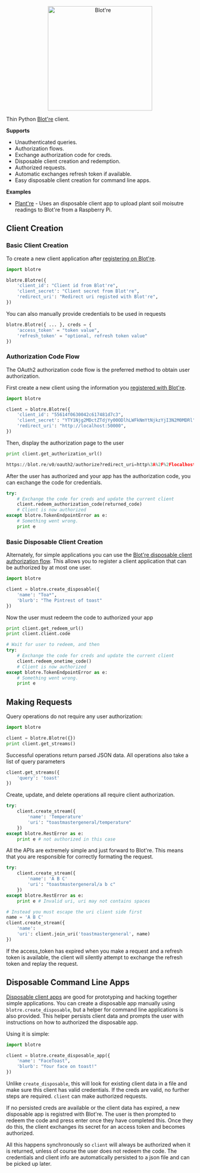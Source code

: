 <div align="center">
    <a href="https://blot.re">
        <img src="https://github.com/mattbierner/blotre/raw/master/documentation/readme-logo.png" width="280px" alt="Blot're" />
    </a>
</div>

Thin Python [Blot're][blotre] client.

**Supports**
* Unauthenticated queries.
* Authorization flows.
 * Exchange authorization code for creds.
 * Disposable client creation and redemption.
* Authorized requests.
 * Automatic exchanges refresh token if available.
* Easy disposable client creation for command line apps.

**Examples**
* [Plant're](https://github.com/mattbierner/blotre-py-moisture-sensor-example) - Uses an disposable client app to upload plant soil moisutre readings to Blot're from a Raspberry Pi.

## Client Creation

### Basic Client Creation
To create a new client application after [registering on Blot're][blotre-register]. 

```python
import blotre

blotre.Blotre({
    'client_id': "Client id from Blot're",
    'client_secret': "Client secret from Blot're",
    'redirect_uri': "Redirect uri registed with Blot're",
})
```

You can also manually provide credentials to be used in requests

```python
blotre.Blotre({ ... }, creds = {
    'access_token' = "token value",
    'refresh_token' = "optional, refresh token value"
})
```

### Authorization Code Flow
The OAuth2 authorization code flow is the preferred method to obtain user authorization.

First create a new client using the information you [registered with Blot're][blotre-register].

```python
import blotre

client = blotre.Blotre({
    'client_id': "55614f0630042c617481d7c3",
    'client_secret': "YTY1Njg2MDctZTdjYy00ODlhLWFkNmYtNjkzYjI3N2M0MDRl",
    'redirect_uri': "http://localhost:50000",
})
```

Then, display the authorization page to the user

```python
print client.get_authorization_url()

https://blot.re/v0/oauth2/authorize?redirect_uri=http%3A%2F%2Flocalhost%3A50000&response_type=code&client_id=55614f0630042c617481d7c3
```

After the user has authorized and your app has the authorization code, you can exchange the code for credentials.

```python
try:
    # Exchange the code for creds and update the current client
    client.redeem_authorization_code(returned_code)
    # Client is now authorized
except blotre.TokenEndpointError as e:
    # Something went wrong.
    print e
```

### Basic Disposable Client Creation
Alternately, for simple applications you can use the [Blot're disposable client authorization flow][blotre-disposable]. This allows you to register a client application that can be authorized by at most one user.


```python
import blotre

client = blotre.create_disposable({
    'name': "Toa*",
    'blurb': "The Pintrest of toast"
})
```

Now the user must redeem the code to authorized your app

```python
print client.get_redeem_url()
print client.client.code

# Wait for user to redeem, and then
try:
    # Exchange the code for creds and update the current client
    client.redeem_onetime_code()
    # Client is now authorized
except blotre.TokenEndpointError as e:
    # Something went wrong.
    print e
```

## Making Requests
Query operations do not require any user authorization:

```python
import blotre

client = blotre.Blotre({})
print client.get_streams()
```

Successful operations return parsed JSON data. All operations also take a list of query parameters

```python
client.get_streams({
    'query': 'toast'
})
```

Create, update, and delete operations all require client authorization.

```python
try:
    client.create_stream({
        'name': 'Temperature'
        'uri': "toastmastergeneral/temperature"
    })
except blotre.RestError as e:
    print e # not authorized in this case
```

All the APIs are extremely simple and just forward to Blot're. This means that  you are responsible for correctly formating the request.

``` python
try:
    client.create_stream({
        'name': 'A B C'
        'uri': "toastmastergeneral/a b c"
    })
except blotre.RestError as e:
    print e # Invalid uri, uri may not contains spaces
```

```python
# Instead you must escape the uri client side first
name = 'A B C'
client.create_stream({
    'name': 
    'uri': client.join_uri('toastmastergeneral', name)
})
```

If the access_token has expired when you make a request and a refresh token is available, the client will silently attempt to exchange the refresh token and replay the request.


## Disposable Command Line Apps
[Disposable client apps][blotre-disposable] are good for prototyping and hacking together simple applications. You can create a disposable app manually using `blotre.create_disposable`, but a helper for command line applications is also provided. This helper persists client data and prompts the user with instructions on how to authorized the disposable app.

Using it is simple:

```python
import blotre

client = blotre.create_disposable_app({
    'name': "FaceToast",
    'blurb': "Your face on toast!"
})
```

Unlike `create_disposable`, this will look for existing client data in a file and make sure this client has valid credentials. If the creds are valid, no further steps are required. `client` can make authorized requests.

If no persisted creds are available or the client data has expired, a new disposable app is registred with Blot're. The user is then prompted to redeem the code and press enter once they have completed this. Once they do this, the client exchanges its secret for an access token and becomes authorized.

All this happens synchronously so `client` will always be authorized when it is returned, unless of course the user does not redeem the code. The credentials and client info are automatically persisted to a json file and can be picked up later.


[blotre]: https://blot.re
[blotre-register]: https://github.com/mattbierner/blotre/wiki/registering-a-client
[blotre-rest]: https://github.com/mattbierner/blotre/wiki/REST
[blotre-disposable]: https://github.com/mattbierner/blotre/wiki/single-use-clients
